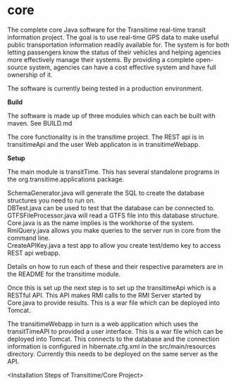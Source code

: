 core
====

The complete core Java software for the Transitime real-time transit information project. The goal is to use real-time GPS data to make useful public transportation information readily available for. The system is for both letting passengers know the status of their vehicles and helping agencies more effectively manage their systems. By providing a complete open-source system, agencies can have a cost effective system and have full ownership of it. 

The software is currently being tested in a production environment.

<b>Build</b>

The software is made up of three modules which can each be built with maven. See BUILD.md

The core functionality is in the transitime project. The REST api is in transitimeApi and the user Web applicaton is in transitimeWebapp.

<b>Setup</b>

The main module is transitTime. This has several standalone programs in the org.transitime.applications package.

SchemaGenerator.java will generate the SQL to create the database structures you need to run on.<br/>
DBTest.java can be used to test that the database can be connected to.<br/>
GTFSFileProcessor.java will read a GTFS file into this database structure.<br/>
Core.java is as the name implies is the workhorse of the system. <br/>
RmiQuery.java allows you make queries to the server run in core from the command line.<br/>
CreateAPIKey.java a test app to allow you create test/demo key to access REST api webapp.<br/>

Details on how to run each of these and their respective parameters are in the README for the transitime module.

Once this is set up the next step is to set up the transitimeApi which is a RESTful API. This API makes RMI calls to the RMI Server started by Core.java to provide results. This is a war file which can be deployed into Tomcat.  

The transitimeWebapp in turn is a web application which uses the transitTimeAPI to provided a user interface. This is a war file which can be deployed into Tomcat. This connects to the database and the connection information is configured in hibernate.cfg.xml in the src/main/resources directory. Currently this needs to be deployed on the same server as the API.

<Installation Steps of Transitime/Core Project>
